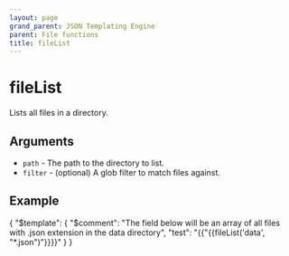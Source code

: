 ```yaml
---
layout: page
grand_parent: JSON Templating Engine
parent: File functions
title: fileList
---
```


# fileList

Lists all files in a directory.
## Arguments

- `path` - The path to the directory to list.
- `filter` - (optional) A glob filter to match files against.

## Example

{
  "$template": {
    "$comment": "The field below will be an array of all files with .json extension in the data directory",
    "test": "{{"{{fileList('data', "*.json")"}}}}"
  }
}
